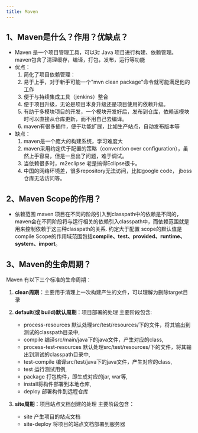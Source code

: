 ```yaml
---
title: Maven
---
```

## 1、Maven是什么？作用？优缺点？
  - Maven 是一个项目管理工具，可以对 Java 项目进行构建、依赖管理。maven包含了清理缓存，编译，打包，发布，运行等功能
  - 优点：
    1. 简化了项目依赖管理：
    2. 易于上手，对于新手可能一个"mvn clean package"命令就可能满足他的工作
    3. 便于与持续集成工具（jenkins）整合
    4. 便于项目升级，无论是项目本身升级还是项目使用的依赖升级。
    5. 有助于多模块项目的开发，一个模块开发好后，发布到仓库，依赖该模块时可以直接从仓库更新，而不用自己去编译。
    6. maven有很多插件，便于功能扩展，比如生产站点，自动发布版本等
  - 缺点：
    1. maven是一个庞大的构建系统，学习难度大
    2. maven采用约定优于配置的策略（convention over configuration），虽然上手容易，但是一旦出了问题，难于调试。
    3. 当依赖很多时，m2eclipse 老是搞得Eclipse很卡。
    4. 中国的网络环境差，很多repository无法访问，比如google code， jboss 仓库无法访问等。

## 2、Maven Scope的作用？
  - 依赖范围
    maven 项目在不同的阶段引入到classpath中的依赖是不同的，maven会在不同阶段将与运行相关的依赖引入classpath中，而依赖范围就是用来控制依赖于这三种classpath的关系.
    约定大于配置
    scope的默认值是compile
    Scope的作用域范围包括**compile、test、provided、runtime、system、import**。

## 3、Maven的生命周期？
Maven 有以下三个标准的生命周期：
  1. **clean周期**：主要用于清理上一次构建产生的文件，可以理解为删除target目录
      
  2. **default(或 build)默认周期**：项目部署的处理
      主要阶段包含:
      - process-resources 默认处理src/test/resources/下的文件，将其输出到测试的classpath目录中,
      - compile 编译src/main/java下的java文件，产生对应的class,
      - process-test-resources 默认处理src/test/resources/下的文件，将其输出到测试的classpath目录中,
      - test-compile 编译src/test/java下的java文件，产生对应的class,
      - test 运行测试用例,
      - package 打包构件，即生成对应的jar, war等,
      - install将构件部署到本地仓库,
      - deploy 部署构件到远程仓库
  3. **site周期**：项目站点文档创建的处理
      主要阶段包含：
      - site 产生项目的站点文档
      - site-deploy 将项目的站点文档部署到服务器
